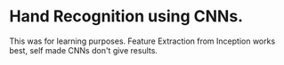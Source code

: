 # Hand Recognition using CNNs.
This was for learning purposes.
Feature Extraction from Inception works best, self made CNNs don't give results.
